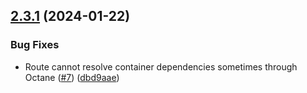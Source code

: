 ## [2.3.1](https://github.com/tenantcloud/laravel-cors/compare/v2.3.0...v2.3.1) (2024-01-22)


### Bug Fixes

* Route cannot resolve container dependencies sometimes through Octane ([#7](https://github.com/tenantcloud/laravel-cors/issues/7)) ([dbd9aae](https://github.com/tenantcloud/laravel-cors/commit/dbd9aae4b9a3930f3d737697880100ce681eb352))
